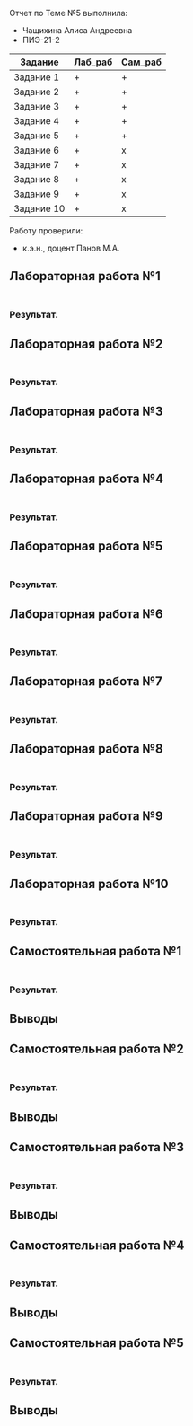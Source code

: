 Отчет по Теме №5 выполнила:
- Чащихина Алиса Андреевна
- ПИЭ-21-2

| Задание | Лаб_раб | Сам_раб |
| ------ | ------ | ------ |
| Задание 1 | + | + |
| Задание 2 | + | + |
| Задание 3 | + | + |
| Задание 4 | + | + |
| Задание 5 | + | + |
| Задание 6 | + | x |
| Задание 7 | + | x |
| Задание 8 | + | x |
| Задание 9 | + | x |
| Задание 10 | + | x |

Работу проверили:
- к.э.н., доцент Панов М.А.

 ## Лабораторная работа №1
### 

```python

```

### Результат.


 ## Лабораторная работа №2
### 

```python

```

### Результат.



 ## Лабораторная работа №3
### 

```python

```

### Результат.



 ## Лабораторная работа №4
### 

```python

```

### Результат.



 ## Лабораторная работа №5
### 

```python

```

### Результат.



 ## Лабораторная работа №6
### 

```python

```

### Результат.



 ## Лабораторная работа №7
### 

```python

```

### Результат.



 ## Лабораторная работа №8
### 

```python

```

### Результат.



 ## Лабораторная работа №9
### 

```python

```

### Результат.


 ## Лабораторная работа №10
### 

```python

```

### Результат.



 ## Самостоятельная работа №1
### 

```python

```

### Результат.


## Выводы


 ## Самостоятельная работа №2
### 

```python

```

### Результат.


## Выводы


 ## Самостоятельная работа №3
### 

```python

```

### Результат.


## Выводы


 ## Самостоятельная работа №4
### 

```python

```

### Результат.


## Выводы


 ## Самостоятельная работа №5
### 

```python

```


### Результат.


## Выводы

